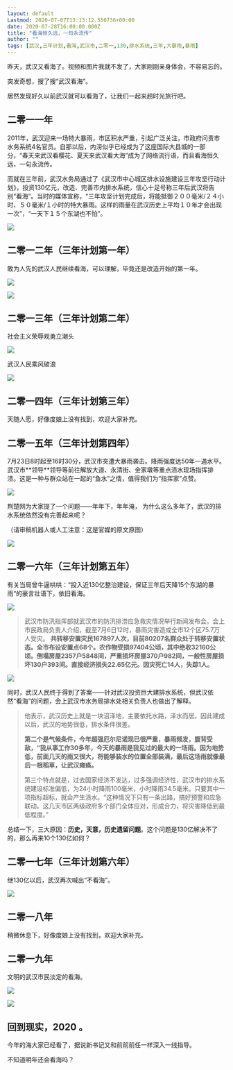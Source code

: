 ```yaml
---
layout: default
Lastmod: 2020-07-07T13:13:12.550736+00:00
date: 2020-07-28T16:00:00.000Z
title: "看海恒久远，一句永流传"
author: ""
tags: [武汉,三年计划,看海,武汉市,二零一,130,排水系统,三年,大暴雨,暴雨]
---
```


昨天，武汉又看海了。视频和图片我就不发了，大家刚刚亲身体会，不容易忘的。

突发奇想，搜了搜“武汉看海”。

居然发现好久以前武汉就可以看海了，让我们一起来趟时光旅行吧。

二零一一年
-----

2011年，武汉迎来一场特大暴雨，市区积水严重，引起广泛关注，市政府问责市水务系统4名官员。自那以后，内涝似乎已经成为了这座国际大县城的一部分，“春天来武汉看樱花、夏天来武汉看大海”成为了网络流行语，而且看海恒久远，一句永流传。  

而就在三年前，武汉水务局通过了《武汉市中心城区排水设施建设三年攻坚行动计划》，投资130亿元，改造、完善市内排水系统，信心十足号称三年后武汉将告别“看海”。当时的媒体宣称，“三年攻坚计划完成后，将能抵御２００毫米/２４小时、５０毫米/１小时的特大暴雨。这样的雨量在武汉历史上平均１０年才会出现一次”，“一天下１５个东湖也不怕”。  

![](https://images.weserv.nl/?url=https%3A//pic2.zhimg.com/v2-9e572e2ca4cc2d983260571f3176aa39_b.jpg)

二零一二年（三年计划第一年）
--------------

敢为人先的武汉人民继续看海，可以理解，毕竟还是改造开始的第一年。

![](https://images.weserv.nl/?url=https%3A//pic4.zhimg.com/v2-f8f646bf8d9bc1e1c85cd824742bcb33_b.jpg)

![](https://images.weserv.nl/?url=https%3A//pic1.zhimg.com/v2-226b794a5d3f1999756a80f6a18f3ed4_b.jpg)

二零一三年（三年计划第二年）
--------------

社会主义荣辱观勇立潮头

![](https://images.weserv.nl/?url=https%3A//pic2.zhimg.com/v2-117fb621d25378a57531a5dd2e78937d_b.jpg)

  
武汉人民乘风破浪

![](https://images.weserv.nl/?url=https%3A//pic4.zhimg.com/v2-71ca5d4510dd6f1798105a33b3f5da13_b.jpg)

二零一四年（三年计划第三年）
--------------

天随人愿，好像度娘上没有找到，欢迎大家补充。

二零一五年（三年计划第四年）
--------------

7月23日8时起至16时30分，武汉市突遭大暴雨袭击。降雨强度达50年一遇水平。武汉市\*\*领导\*\*领导等前往解放大道、永清街、金家墩等重点渍水现场指挥排渍。这是一种与群众站在一起的“鱼水”之情，值得我们为“指挥家”点赞。

![](https://images.weserv.nl/?url=https%3A//pic4.zhimg.com/v2-c8187ffe4c510173892ddd11332310e3_b.jpg)

  
荆楚网为大家提了一个问题——年年下，年年淹， 为什么这么多年了，武汉的排水系统依然没有完善起来呢？

（请审稿机器人或人工注意：这是官媒的原文原图）

![](https://images.weserv.nl/?url=https%3A//pic4.zhimg.com/v2-747ebdecc5287ff9837ea3640436b83b_b.jpg)

二零一六年（三年计划第五年）
--------------

有关当局曾牛逼哄哄：“投入近130亿整治建设，保证三年后天降15个东湖的暴雨“的豪言壮语下，依旧看海。  

![](https://images.weserv.nl/?url=https%3A//pic3.zhimg.com/v2-7897a0354323e2d255703ffb461af896_b.jpg)

> 武汉市防汛指挥部就武汉市的防汛排涝应急救灾情况举行新闻发布会。会上市民政局负责人介绍，截至7月6日12时，暴雨灾害造成全市12个区75.7万人受灾。 **共转移安置灾民167897人次，目前80207名群众处于转移安置状态。全市布设安置点68个。农作物受损97404公顷，其中绝收32160公顷。倒塌房屋2357户5848间，严重损坏房屋370户982间，一般性房屋损坏130户393间。直接经济损失22.65亿元。因灾死亡14人，失踪1人。**

![](https://images.weserv.nl/?url=https%3A//pic2.zhimg.com/v2-9d9073a752e5fae9a53993c2158142e5_b.jpg)

同时，武汉人民终于得到了答案——针对武汉投资巨大建排水系统，但武汉依然“看海”的问题，会上武汉市水务局排水处相关负责人也做出了解释。

> 他表示，武汉历史上就是一块沼泽地，主要依托水路，泽水而居。因此建成以后，武汉的地势很低，排水条件很差。
> 
> **第二个是气候条件，今年超强厄尔尼诺现已很严重，暴雨频发，腹背受敌，“我从事工作30多年，今天的暴雨是我见过的最大的一场雨。因为地势低，前面几天的雨又很大，将能够装水的位置全部装满，最后这场雨就像最后一根稻草，让武汉瘫痪。**
> 
>   
> 第三个特点就是，过去国家经济不发达，过多强调经济性，武汉市的排水系统建设标准偏低，为24小时降雨100毫米，小时降雨34.5毫米。只要其中一项指标超标，就会产生渍水。“这种情况下只有一条出路，搞好预警和应急联动。这几天市区两级政府多个部门全体应对，形成合力，将灾害降低到最低程度。”

总结一下，三大原因：**历史，天意，历史遗留问题**。这个问题是130亿解决不了的，那么再来10个130亿如何？

二零一七年（三年计划第六年）
--------------

继130亿以后，武汉再次喊出“不看海”。

![](https://images.weserv.nl/?url=https%3A//pic2.zhimg.com/v2-5ac47b4e91562c7233e29937d59b7775_b.jpg)

  
二零一八年
--------

稍微休息下，好像度娘上没有找到，欢迎大家补充。  

二零一九年
-----

文明的武汉市民淡定的看海。

![](https://images.weserv.nl/?url=https%3A//pic1.zhimg.com/v2-e7bb3da76014e5dae7c129f687a1ffc0_b.jpg)

![](https://images.weserv.nl/?url=https%3A//pic3.zhimg.com/v2-27230996af6c8c96494c06f89907eaba_b.jpg)

回到现实，2020 。
-----------

今年的海大家已经看了，据说新书记又和前前前任一样深入一线指导。

不知道明年还会看海吗？

